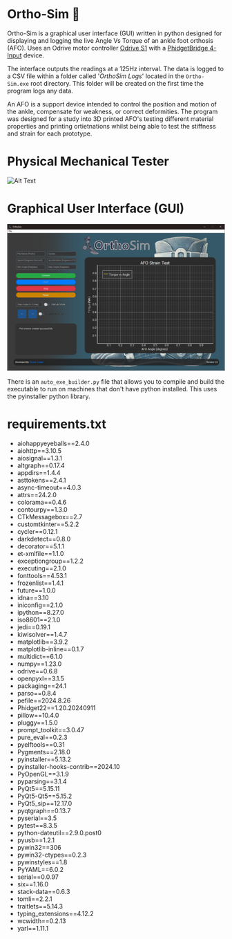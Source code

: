 # Ortho-Sim 🦶

Ortho-Sim is a graphical user interface (GUI) written in python designed for displaying and logging the live Angle Vs Torque of an ankle foot orthosis (AFO). Uses an Odrive motor controller [Odrive S1](https://shop.odriverobotics.com/products/odrive-s1) with a [PhidgetBridge 4-Input](https://www.phidgets.com/?prodid=1027) device.   

The interface outputs the readings at a 125Hz interval. The data is logged to a CSV file within a folder called '_OrthoSim Logs_' located in the `Ortho-Sim.exe` root directory. This folder will be created on the first time the program logs any data.

An AFO is a support device intended to control the position and motion of the ankle, compensate for weakness, or correct deformities. The program was designed for a study into 3D printed AFO's testing different material properties and printing ortietnations whilst being able to test the stiffness and strain for each prototype. 

# Physical Mechanical Tester
![Alt Text](images/AFO-Tester.jpg)

# Graphical User Interface (GUI)
![Alt Text](images/Ortho-Sim.png)

There is an `auto_exe_builder.py` file that allows you to compile and build the executable to run on machines that don't have python installed. This uses the pyinstaller python library.

# requirements.txt

- aiohappyeyeballs==2.4.0
- aiohttp==3.10.5
- aiosignal==1.3.1
- altgraph==0.17.4
- appdirs==1.4.4
- asttokens==2.4.1
- async-timeout==4.0.3
- attrs==24.2.0
- colorama==0.4.6
- contourpy==1.3.0
- CTkMessagebox==2.7
- customtkinter==5.2.2
- cycler==0.12.1
- darkdetect==0.8.0
- decorator==5.1.1
- et-xmlfile==1.1.0
- exceptiongroup==1.2.2
- executing==2.1.0
- fonttools==4.53.1
- frozenlist==1.4.1
- future==1.0.0
- idna==3.10
- iniconfig==2.1.0
- ipython==8.27.0
- iso8601==2.1.0
- jedi==0.19.1
- kiwisolver==1.4.7
- matplotlib==3.9.2
- matplotlib-inline==0.1.7
- multidict==6.1.0
- numpy==1.23.0
- odrive==0.6.8
- openpyxl==3.1.5
- packaging==24.1
- parso==0.8.4
- pefile==2024.8.26
- Phidget22==1.20.20240911
- pillow==10.4.0
- pluggy==1.5.0
- prompt_toolkit==3.0.47
- pure_eval==0.2.3
- pyelftools==0.31
- Pygments==2.18.0
- pyinstaller==5.13.2
- pyinstaller-hooks-contrib==2024.10
- PyOpenGL==3.1.9
- pyparsing==3.1.4
- PyQt5==5.15.11
- PyQt5-Qt5==5.15.2
- PyQt5_sip==12.17.0
- pyqtgraph==0.13.7
- pyserial==3.5
- pytest==8.3.5
- python-dateutil==2.9.0.post0
- pyusb==1.2.1
- pywin32==306
- pywin32-ctypes==0.2.3
- pywinstyles==1.8
- PyYAML==6.0.2
- serial==0.0.97
- six==1.16.0
- stack-data==0.6.3
- tomli==2.2.1
- traitlets==5.14.3
- typing_extensions==4.12.2
- wcwidth==0.2.13
- yarl==1.11.1